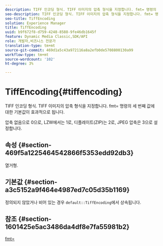 ```yaml
---
description: TIFF 인코딩 형식. TIFF 이미지의 압축 형식을 지정합니다. fmt= 명령의 세 번째 값에 대한 기본값이 효과적으로 됩니다.
seo-description: TIFF 인코딩 형식. TIFF 이미지의 압축 형식을 지정합니다. fmt= 명령의 세 번째 값에 대한 기본값이 효과적으로 됩니다.
seo-title: TiffEncoding
solution: Experience Manager
title: TiffEncoding
uuid: b9f672f8-d759-4248-8588-9fe46db1645f
feature: Dynamic Media Classic,SDK/API
role: 개발자,비즈니스 전문가
translation-type: tm+mt
source-git-commit: 469d1a5c43a972116a8a2efb0de5708800130a99
workflow-type: tm+mt
source-wordcount: '102'
ht-degree: 3%

---
```



# TiffEncoding{#tiffencoding}

TIFF 인코딩 형식. TIFF 이미지의 압축 형식을 지정합니다. fmt= 명령의 세 번째 값에 대한 기본값이 효과적으로 됩니다.

압축 없음으로 0으로, LZW에서는 1로, 디플레이트(ZIP)는 2로, JPEG 압축은 3으로 설정합니다.

## 속성 {#section-469f5a1225464542866f5353edd92db3}

열거형.

## 기본값 {#section-a3c5152a9f464e4987ed7c05d35b1169}

정의되지 않았거나 비어 있는 경우 `default::TiffEncoding`에서 상속됩니다.

## 참조 {#section-1601425e5ac3486da4df8e7fa55981b2}

[fmt=](../../../../../ir-api/http-protocol/image-rendering-api-ref/c-ir-http-protocol-ref/c-ir-http-protocol-command-reference/r-ir-fmt.md#reference-4c743f67d56b47c5b774fcc900ff758c)
